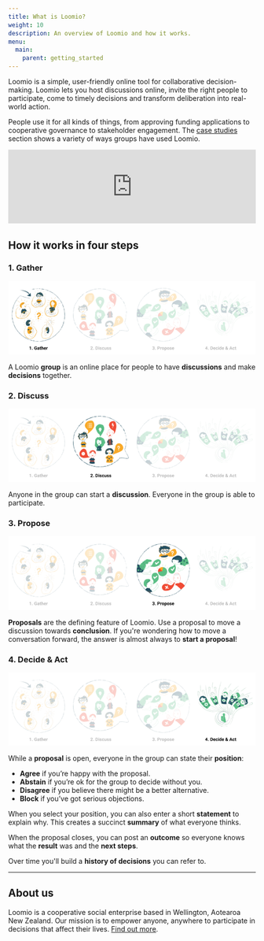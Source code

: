 ```yaml
---
title: What is Loomio?
weight: 10
description: An overview of Loomio and how it works.
menu:
  main:
    parent: getting_started
---
```


Loomio is a simple, user-friendly online tool for collaborative decision-making. Loomio lets you host discussions online, invite the right people to participate, come to timely decisions and transform deliberation into real-world action.

People use it for all kinds of things, from approving funding applications to cooperative governance to stakeholder engagement. The [case studies](../../../blog_links/case_studies) section shows a variety of ways groups have used Loomio.

<iframe width="100%" src="https://www.youtube.com/embed/CoYYNthNxOY" frameborder="0" allowfullscreen></iframe>

## How it works in four steps

### 1. Gather

![](gather.png)

A Loomio **group** is an online place for people to have **discussions** and make **decisions** together.


### 2. Discuss


![](discuss.png)


Anyone in the group can start a **discussion**. Everyone in the group is able to participate.

### 3. Propose

![](propose.png)

**Proposals** are the defining feature of Loomio. Use a proposal to move a discussion towards **conclusion**. If you're wondering how to move a conversation forward, the answer is almost always to **start a proposal**!

### 4. Decide & Act

![](decide.png)

While a **proposal** is open, everyone in the group can state their **position**:

* **Agree** if you’re happy with the proposal.
* **Abstain** if you’re ok for the group to decide without you.
* **Disagree** if you believe there might be a better alternative.
* **Block** if you’ve got serious objections.

When you select your position, you can also enter a short **statement** to explain why. This creates a succinct **summary** of what everyone thinks.

When the proposal closes, you can post an **outcome** so everyone knows what the **result** was and the **next steps**.

Over time you'll build a **history of decisions** you can refer to.

---

## About us
Loomio is a cooperative social enterprise based in Wellington, Aotearoa New Zealand. Our mission is to empower anyone, anywhere to participate in decisions that affect their lives. [Find out more](https://www.loomio.org/about).
